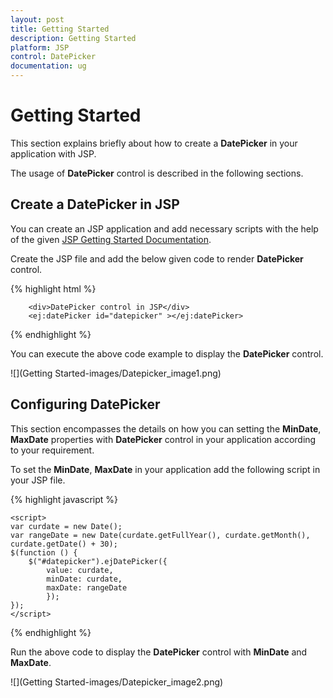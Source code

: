 ```yaml
---
layout: post
title: Getting Started
description: Getting Started
platform: JSP
control: DatePicker
documentation: ug
---
```

# Getting Started

This section explains briefly about how to create a **DatePicker** in your application with JSP.

The usage of **DatePicker** control is described in the following sections.

## Create a DatePicker in JSP
You can create an JSP application and add necessary scripts with the help of the given [JSP Getting Started Documentation](/jsp-docs/jsp/Getting-Started).


Create the JSP file and add the below given code to render **DatePicker** control.

{% highlight html %}

        <div>DatePicker control in JSP</div>
        <ej:datePicker id="datepicker" ></ej:datePicker>
        
{% endhighlight %}

You can execute the above code example to display the **DatePicker** control.

![](Getting Started-images/Datepicker_image1.png) 

## Configuring DatePicker
This section encompasses the details on how you can setting the **MinDate**, **MaxDate** properties with **DatePicker** control in your application according to your requirement.

To set the **MinDate**, **MaxDate** in your application add the following script in your JSP file.

{% highlight javascript %}

    <script>
    var curdate = new Date(); 
    var rangeDate = new Date(curdate.getFullYear(), curdate.getMonth(), curdate.getDate() + 30);
    $(function () {
        $("#datepicker").ejDatePicker({
            value: curdate, 
            minDate: curdate,
            maxDate: rangeDate
            });
    });
    </script>

{% endhighlight %}

Run the above code to display the **DatePicker** control with **MinDate** and **MaxDate**.

![](Getting Started-images/Datepicker_image2.png) 

